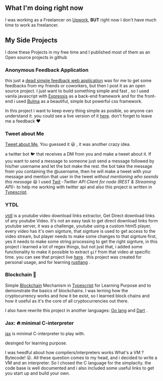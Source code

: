 
## What I'm doing right now

I was working as a Freelancer on [Upwork](https://www.upwork.com/o/profiles/users/_~0135faad7cc004c7eb/), **BUT** right now I don't have much time to work as freelancer.

## My Side Projects

I done these Projects in my free time and I published most of them as an Open source projects in github


### Anonymous Feedback Application

this just a [dead simple feedback web application](https://github.com/shekohex/dead-simple-feedback-app) was for me 
to get some feedbacks from my friends or coworkers, but then I post it as an open source project.
I just want to build something simple and fast , so I used vanila javascript with [Expressjs](expressjs.com) as a back-end framework
and for the front-end i used [Bulma](https://bulma.io) as a beautiful, simple but powerful css framework.

In this project i want to keep every thing simple as posible, so anyone can understand it.
you could see a live version of it [here](https://dead-simple-feedback.herokuapp.com/). don't forget to leave me a feedback :heart:

### Tweet about Me

[Tweet about Me](https://github.com/shekohex/twt-about-me), You guessed it :smiley: , it was another crazy idea.

a twitter bot :bird: that receives a DM from you and make a tweet about it.
If you want to send a message to someone just send a message followed by his/her username and let the bot make the rest.
the bot take the message from you containing the @username, then he will make a tweet with your message and mention that user in the tweet *without mentioning who seends this message* :smiley: 
I used [Twit](https://github.com/ttezel/twit) -*Twitter API Client for node (REST & Streaming API)*- to help me working with twitter api and also this project is written in [Typescript](http://www.typescriptlang.org/).

### YTDL 

[ytdl](https://github.com/shekohex/ytdl) is a youtube video download links extractor, Get Direct download links of any youtube Video.
it's not an easy task to get direct download links form youtube server, it was a challenge, youtube using a custom html5 player, every video has it's own signture, that signture is used to get access to the video stream, but player needs to make some changes to that signture first, yes it needs to make some string processing to get the right signture, in this project i learned a lot of regex things, but not just that, i added some functionality to make it possible to extract `gif` from that video at specific time. you can see that project live [here](https://ytdl-service.herokuapp.com/) .
this project was created for personal usage, and for learning [rustlang](https://www.rust-lang.org) .
### Blockchain :link:

Simple [Blockchain](https://github.com/shekohex/blockchain) Mechanism in [Typescript](http://www.typescriptlang.org/) for Learning Purpose and to demonstrate the basics of blockchains.
I was lerning how the cryptocurrency works and how it be exist, so I learned block chains and how it useful as it's the core of all cryptocurrencies out there. 

I also have rewrite this project in another languages: [Go lang](https://gist.github.com/shekohex/9da2c116ca2a1209c5851f955bd24a6c) and [Dart](https://gist.github.com/shekohex/3aef759074ad9fcb31fe0f772c8f8fb4) .


### Jax: :fire: minimal C-interpreter

[jax](https://github.com/shekohex/jax) is minimal C-interpreter to play with.

desinged for learning purpose.


I was heedful about how compilers/interpreters works What's a VM ? Bytecode! :open_mouth:.
All these question comes to my head, and i decided to write a VM and an interpreter.
So I chosed the C language for the simplacity. the code base is well documented and i also included some useful links to get you start up and build your own.
